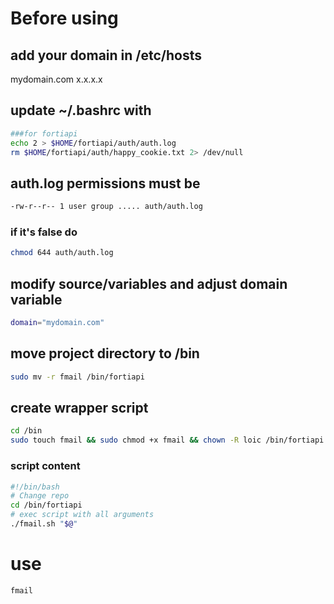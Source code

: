 # Before using
## add your domain in /etc/hosts
mydomain.com	    x.x.x.x

## update ~/.bashrc with
```bash
###for fortiapi
echo 2 > $HOME/fortiapi/auth/auth.log
rm $HOME/fortiapi/auth/happy_cookie.txt 2> /dev/null
```
## auth.log permissions must be
```bash
-rw-r--r-- 1 user group ..... auth/auth.log	 
```	
### if it's false do
```bash
chmod 644 auth/auth.log
```

## modify source/variables and adjust domain variable
```bash
domain="mydomain.com"
```
## move project directory to /bin
```bash
sudo mv -r fmail /bin/fortiapi
```

## create wrapper script
```bash
cd /bin
sudo touch fmail && sudo chmod +x fmail && chown -R loic /bin/fortiapi && sudo nano fmail
```
### script content
```bash
#!/bin/bash
# Change repo
cd /bin/fortiapi
# exec script with all arguments
./fmail.sh "$@"
```


# use
```bash
fmail
```
